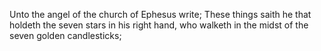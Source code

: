 Unto the angel of the church of Ephesus write; These things saith he that holdeth the seven stars in his right hand, who walketh in the midst of the seven golden candlesticks;
